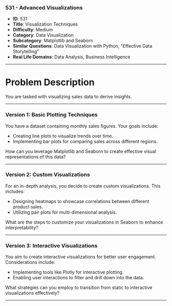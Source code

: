### 531 - Advanced Visualizations

- **ID**: 531
- **Title**: Visualization Techniques
- **Difficulty**: Medium
- **Category**: Data Visualization
- **Subcategory**: Matplotlib and Seaborn
- **Similar Questions**: Data Visualization with Python, "Effective Data Storytelling"
- **Real Life Domains**: Data Analysis, Business Intelligence

---

# Problem Description

You are tasked with visualizing sales data to derive insights.

---

### Version 1: Basic Plotting Techniques

You have a dataset containing monthly sales figures. Your goals include:

- Creating line plots to visualize trends over time.
- Implementing bar plots for comparing sales across different regions.

How can you leverage Matplotlib and Seaborn to create effective visual representations of this data?

---

### Version 2: Custom Visualizations

For an in-depth analysis, you decide to create custom visualizations. This includes:

- Designing heatmaps to showcase correlations between different product sales.
- Utilizing pair plots for multi-dimensional analysis.

What are the steps to customize your visualizations in Seaborn to enhance interpretability?

---

### Version 3: Interactive Visualizations

You aim to create interactive visualizations for better user engagement. Considerations include:

- Implementing tools like Plotly for interactive plotting.
- Enabling user interactions to filter and drill down into the data.

What strategies can you employ to transition from static to interactive visualizations effectively?

---



